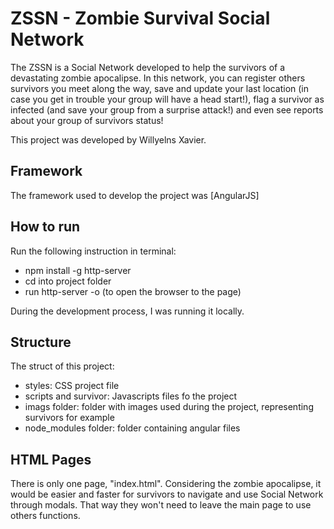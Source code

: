 # ZSSN - Zombie Survival Social Network

The ZSSN is a Social Network developed to help the survivors of a devastating zombie apocalipse. In this network, you can register others survivors you meet along the way, save and update your last location (in case you get in trouble your group will have a head start!), flag a survivor as infected (and save your group from a surprise attack!) and even see reports about your group of survivors status!

This project was developed by Willyelns Xavier.

## Framework
The framework used to develop the project was [AngularJS]

## How to run
Run the following instruction in terminal:
 - npm install -g http-server
 - cd into project folder
 -  run http-server -o (to open the browser to the page)

During the development process, I was running it locally. 

## Structure
The struct of this project:
 - styles: CSS project file
 - scripts and survivor: Javascripts files fo the project
 - imags folder: folder with images used during the project, representing survivors for example
 - node_modules folder: folder containing angular files

## HTML Pages
 There is only one page, "index.html". Considering the zombie apocalipse,
 it would be easier and faster for survivors to navigate and use Social Network 
 through modals. That way they won't need to leave the main page to use others functions.